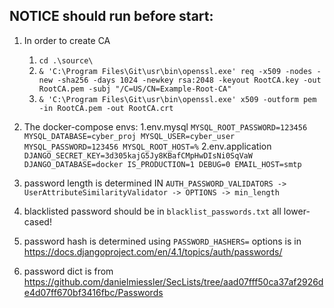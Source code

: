 ## NOTICE should run before start:
1. In order to create CA
   1. `cd .\source\`
   2. `& 'C:\Program Files\Git\usr\bin\openssl.exe' req -x509 -nodes -new -sha256 -days 1024 -newkey rsa:2048 -keyout RootCA.key -out RootCA.pem -subj "/C=US/CN=Example-Root-CA"`
   3. `& 'C:\Program Files\Git\usr\bin\openssl.exe' x509 -outform pem -in RootCA.pem -out RootCA.crt`
2. The docker-compose envs:
   1.env.mysql ```MYSQL_ROOT_PASSWORD=123456
MYSQL_DATABASE=cyber_proj
MYSQL_USER=cyber_user
MYSQL_PASSWORD=123456
MYSQL_ROOT_HOST=%```
   2.env.application ```DJANGO_SECRET_KEY=3d305kajG5Jy8KBafCMpHwDIsNi0SqVaW
DJANGO_DATABASE=docker
IS_PRODUCTION=1
DEBUG=0
EMAIL_HOST=smtp```

3. password length is determined IN `AUTH_PASSWORD_VALIDATORS -> UserAttributeSimilarityValidator -> OPTIONS -> min_length`
4. blacklisted password should be in `blacklist_passwords.txt` all lower-cased!
5. password hash is determined using `PASSWORD_HASHERS=` options is in https://docs.djangoproject.com/en/4.1/topics/auth/passwords/

6. password dict is from https://github.com/danielmiessler/SecLists/tree/aad07fff50ca37af2926de4d07ff670bf3416fbc/Passwords
